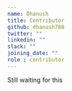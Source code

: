 ```yaml
---
name: Dhanush
title: Contributor
github: dhanush788
twitter: ""
linkedin: ""
slack: ""
joining_date: ""
role : contributor
---
```


Still waiting for this
